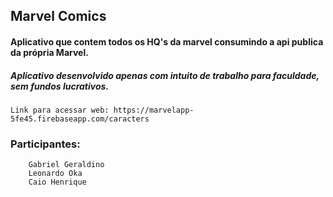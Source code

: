 ## Marvel Comics

#### Aplicativo que contem todos os HQ's da marvel consumindo a api publica da própria Marvel.

##### Aplicativo desenvolvido apenas com intuito de trabalho para faculdade, sem fundos lucrativos.

```
Link para acessar web: https://marvelapp-5fe45.firebaseapp.com/caracters
```

### Participantes:
```
    Gabriel Geraldino
    Leonardo Oka
    Caio Henrique
```